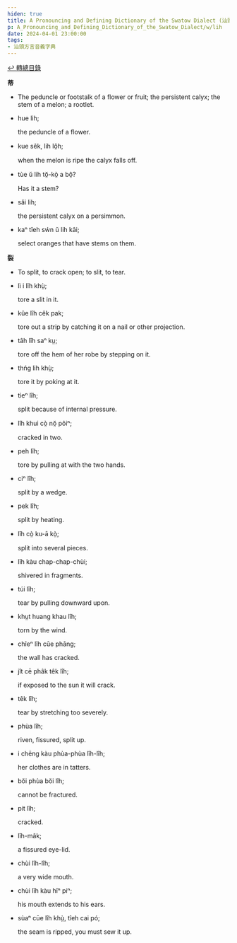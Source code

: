 ```yaml
---
hiden: true
title: A Pronouncing and Defining Dictionary of the Swatow Dialect (汕頭方言音義字典) / lih
p: A_Pronouncing_and_Defining_Dictionary_of_the_Swatow_Dialect/w/lih
date: 2024-04-01 23:00:00
tags: 
- 汕頭方言音義字典
---
```


[↩️ 轉總目錄](/A_Pronouncing_and_Defining_Dictionary_of_the_Swatow_Dialect)


**蒂**
- The peduncle or footstalk of a flower or fruit; the persistent calyx; the stem of a melon; a rootlet.

- hue lih;

  the peduncle of a flower.

- kue sêk, lih lô̤h;

  when the melon is ripe the calyx falls off.

- tùe ŭ lih tŏ̤-kò̤ a bô̤?

  Has it a stem?

- săi lih;

  the persistent calyx on a persimmon.

- kaⁿ tîeh sẃn ŭ lih kâi;

  select oranges that have stems on them.

**裂**
- To split, to crack open; to slit, to tear.

- lì i lîh khṳ̀;

  tore a slit in it.

- kûe lîh cêk pak;

  tore out a strip by catching it on a nail or other projection.

- tâh lîh saⁿ kṳ;

  tore off the hem of her robe by stepping on it.

- thńg lih khṳ̀;

  tore it by poking at it.

- tìeⁿ lîh;

  split because of internal pressure.

- lîh khui cò̤ nŏ̤ pôiⁿ;

  cracked in two.

- peh lîh;

  tore by pulling at with the two hands.

- ciⁿ lîh;

  split by a wedge.

- pek lîh;

  split by heating.

- lîh cò̤ ku-ā kò̤;

  split into several pieces.

- lîh kàu chap-chap-chùi;

  shivered in fragments.

- túi lîh;

  tear by pulling downward upon.

- khṳt huang khau lîh;

  torn by the wind.

- chîeⁿ lîh cūe phāng;

  the wall has cracked.

- jît cē phâk têk lîh;

  if exposed to the sun it will crack.

- têk lîh;

  tear by stretching too severely.

- phùa lîh;

  riven, fissured, split up.

- i chēng kàu phùa-phùa lîh-lîh;

  her clothes are in tatters.

- bŏi phùa bŏi lîh;

  cannot be fractured.

- pit lîh;

  cracked.

- lîh-mâk;

  a fissured eye-lid.

- chùi lîh-lîh;

  a very wide mouth.

- chùi lîh kàu hĭⁿ piⁿ;

  his mouth extends to his ears.

- sùaⁿ cūe lîh khṳ̀, tîeh cai pó;

  the seam is ripped, you must sew it up.